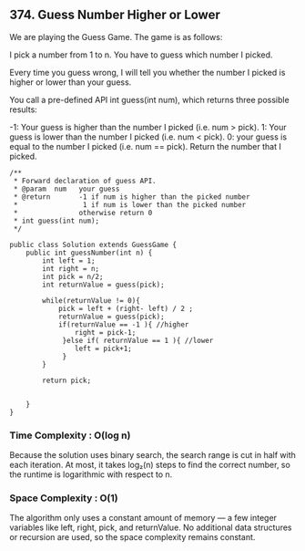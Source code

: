 ## 374. Guess Number Higher or Lower

We are playing the Guess Game. The game is as follows:

I pick a number from 1 to n. You have to guess which number I picked.

Every time you guess wrong, I will tell you whether the number I picked is higher or lower than your guess.

You call a pre-defined API int guess(int num), which returns three possible results:

-1: Your guess is higher than the number I picked (i.e. num > pick).
1: Your guess is lower than the number I picked (i.e. num < pick).
0: your guess is equal to the number I picked (i.e. num == pick).
Return the number that I picked.

```
/** 
 * Forward declaration of guess API.
 * @param  num   your guess
 * @return 	     -1 if num is higher than the picked number
 *			      1 if num is lower than the picked number
 *               otherwise return 0
 * int guess(int num);
 */

public class Solution extends GuessGame {
    public int guessNumber(int n) {
        int left = 1;
        int right = n;
        int pick = n/2;
        int returnValue = guess(pick);
    
        while(returnValue != 0){
            pick = left + (right- left) / 2 ;
            returnValue = guess(pick);
            if(returnValue == -1 ){ //higher
                right = pick-1;
             }else if( returnValue == 1 ){ //lower
                left = pick+1;    
             }            
        }

        return pick;

        
    }
}
```

### Time Complexity : O(log n)
Because the solution uses binary search, the search range is cut in half with each iteration.
At most, it takes log₂(n) steps to find the correct number, so the runtime is logarithmic with respect to n.


### Space Complexity : O(1)
The algorithm only uses a constant amount of memory — a few integer variables like left, right, pick, and returnValue.
No additional data structures or recursion are used, so the space complexity remains constant.
